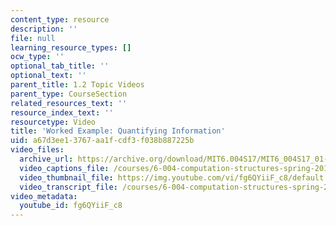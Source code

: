 ```yaml
---
content_type: resource
description: ''
file: null
learning_resource_types: []
ocw_type: ''
optional_tab_title: ''
optional_text: ''
parent_title: 1.2 Topic Videos
parent_type: CourseSection
related_resources_text: ''
resource_index_text: ''
resourcetype: Video
title: 'Worked Example: Quantifying Information'
uid: a67d3ee1-3767-aa1f-cdf3-f038b887225b
video_files:
  archive_url: https://archive.org/download/MIT6.004S17/MIT6_004S17_01-02-12-01_300k.mp4
  video_captions_file: /courses/6-004-computation-structures-spring-2017/4febee4f783a5cab8739957260b1cf99_fg6QYiiF_c8.vtt
  video_thumbnail_file: https://img.youtube.com/vi/fg6QYiiF_c8/default.jpg
  video_transcript_file: /courses/6-004-computation-structures-spring-2017/04ac49881c3a85406f40bde81681d88f_fg6QYiiF_c8.pdf
video_metadata:
  youtube_id: fg6QYiiF_c8
---
```

